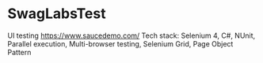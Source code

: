# SwagLabsTest
UI testing https://www.saucedemo.com/
Tech stack: Selenium 4, C#, NUnit, Parallel execution, Multi-browser testing, Selenium Grid, Page Object Pattern
